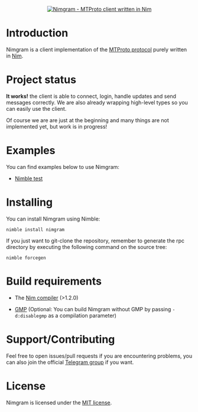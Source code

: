 
<p align="center"><a  href="https://github.com/nimgram/nimgram"><img  src="https://i.imgur.com/SHBITwC.png"  alt="Nimgram - MTProto client written in Nim"></a></p>

  

# Introduction

Nimgram is a client implementation of the [MTProto protocol](https://core.telegram.org/mtproto) purely written in [Nim](https://github.com/nim-lang/nim).

  

# Project status

**It works!** the client is able to connect, login, handle updates and send messages correctly. We are also already wrapping high-level types so you can easily use the client.

Of course we are are just at the beginning and many things are not implemented yet, but work is in progress!

  

# Examples

You can find examples below to use Nimgram:

  

-  [Nimble test](https://github.com/nimgram/nimgram/blob/master/tests/test.nim)

  # Installing
  You can install Nimgram using Nimble:
  

    nimble install nimgram

If you just want to git-clone the repository, remember to generate the rpc directory by executing the following command on the source tree:

    nimble forcegen


# Build requirements

- The [Nim compiler](https://github.com/nim-lang/nim) (>1.2.0)

-  [GMP](https://gmplib.org/) (Optional: You can build Nimgram without GMP by passing `-d:disablegmp` as a compilation parameter)

  

# Support/Contributing

Feel free to open issues/pull requests if you are encountering problems, you can also join the official [Telegram group](https://t.me/nimgramchat) if you want.

  

# License

Nimgram is licensed under the [MIT license](https://github.com/nimgram/nimgram/blob/master/LICENSE).
